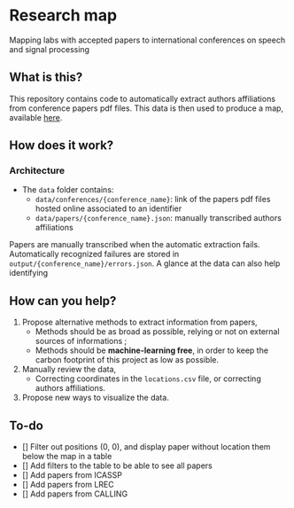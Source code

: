 # Research map
Mapping labs with accepted papers to international conferences on speech and signal processing

## What is this?
This repository contains code to automatically extract authors affiliations from conference papers pdf files.
This data is then used to produce a map, available [here](http://malomn.github.io/map.html).

## How does it work?
### Architecture
- The `data` folder contains:
  - `data/conferences/{conference_name}`: link of the papers pdf files hosted online associated to an identifier
  - `data/papers/{conference_name}.json`: manually transcribed authors affiliations
 
Papers are manually transcribed when the automatic extraction fails.
Automatically recognized failures are stored in `output/{conference_name}/errors.json`.
A glance at the data can also help identifying

## How can you help?
1. Propose alternative methods to extract information from papers,
   - Methods should be as broad as possible, relying or not on external sources of informations ;
   - Methods should be **machine-learning free**, in order to keep the carbon footprint of this project as low as possible.
2. Manually review the data,
   - Correcting coordinates in the `locations.csv` file, or correcting authors affiliations.
3. Propose new ways to visualize the data.

## To-do

- [] Filter out positions (0, 0), and display paper without location them below the map in a table
- [] Add filters to the table to be able to see all papers
- [] Add papers from ICASSP
- [] Add papers from LREC
- [] Add papers from CALLING
